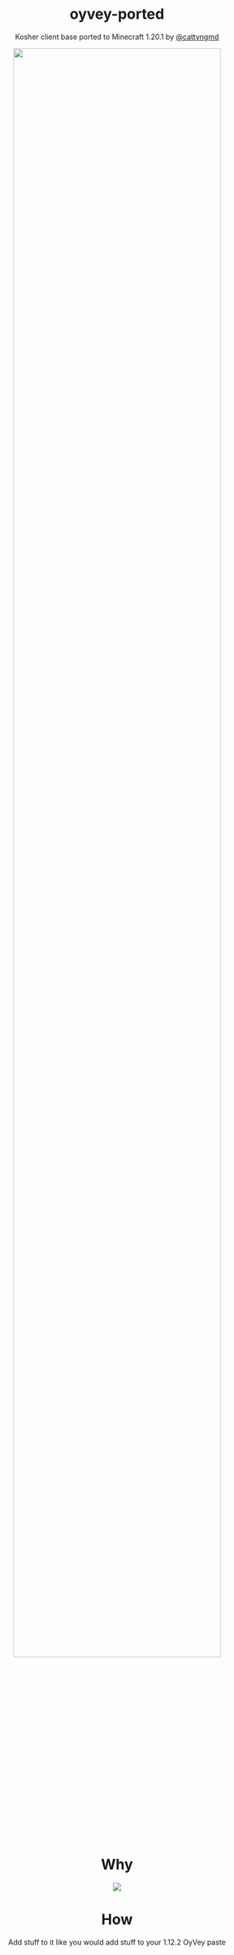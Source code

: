 <div align="center">

# oyvey-ported
Kosher client base ported to Minecraft 1.20.1 by [@cattyngmd](https://github.com/cattyngmd)

<img src="https://i.imgur.com/Lu6rDJB.png" width="90%" />

# Why
![](https://i.imgur.com/VYjIphG.png)

# How
Add stuff to it like you would add stuff to your 1.12.2 OyVey paste

</div>
